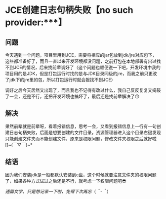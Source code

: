 # JCE创建日志句柄失败【no such provider:***】

## 问题
今天遇到一个问题，项目里用到JCE，需要将相应的jar包放到jdk/jre对应包下，这些都准备好了，而且一直以来开发环境都没问题，之前打包在本地部署有出过找不到JCE的情况，后来找前辈调好了（这个问题也顺便说一下吧，开发环境中我的项目用的是JDK，但是打包运行时找的是与JDK目录同级的jre，而我之前只更改了jdk下的jre里的包，所以打包运行时就会报找不到JCE）

调好之后今天居然又出现了，而且我也不记得有改过什么，我自己反反复复又捣鼓了一会，还是不行，还把开发环境也搞坏了，最后还是找前辈解决了😚
## 解决
果然前辈就是前辈呀，看着报错信息，思考一会，又看到报错信息上一行有一句创建日志句柄失败，后面是想要创建的文件目录，资源管理器进入这个目录右键发现只能创建文件夹而不能创建文件，原来是权限问题，修改文件夹权限之后就好啦[]~(￣▽￣)~*
## 结语
因为我们安装jdk是一般都默认安装到c盘，这个时候就要注意文件夹的权限问题了，如果各种方式试过之后还是不行，就考虑一下权限问题吧😎

*通篇文字，只是想记录一下啦，免得下次再忘*（*＾-＾*）
